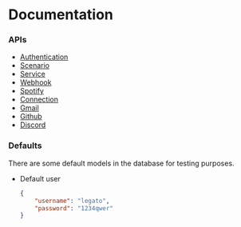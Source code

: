 # Documentation

### APIs
- [Authentication](api/auth.md)
- [Scenario](api/scenario.md)
- [Service](api/service.md)
- [Webhook](api/webhook.md)
- [Spotify](api/spotify.md)
- [Connection](api/connection.md)
- [Gmail](api/gmail.md)
- [Github](api/github.md)
- [Discord](api/discord.md)

### Defaults
There are some default models in the database for testing purposes.
- Default user
    ```json
    {
        "username": "legato",
        "password": "1234qwer"
    }
    ```